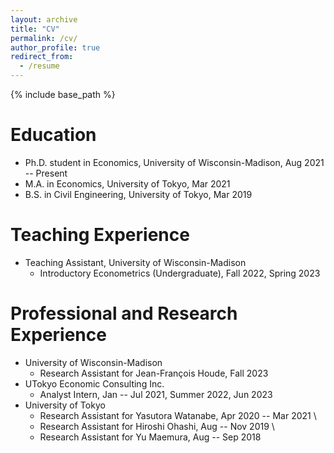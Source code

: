 ```yaml
---
layout: archive
title: "CV"
permalink: /cv/
author_profile: true
redirect_from:
  - /resume
---
```


{% include base_path %}

Education
======
* Ph.D. student in Economics, University of Wisconsin-Madison, Aug 2021 -- Present
* M.A. in Economics, University of Tokyo, Mar 2021
* B.S. in Civil Engineering, University of Tokyo, Mar 2019

Teaching Experience
=====
* Teaching Assistant, University of Wisconsin-Madison
  * Introductory Econometrics (Undergraduate), Fall 2022, Spring 2023

Professional and Research Experience
======
* University of Wisconsin-Madison
  * Research Assistant for Jean-François Houde, Fall 2023
* UTokyo Economic Consulting Inc.
  * Analyst Intern, Jan -- Jul 2021, Summer 2022, Jun 2023
* University of Tokyo
  * Research Assistant for Yasutora Watanabe, Apr 2020 -- Mar 2021 \\
  * Research Assistant for Hiroshi Ohashi, Aug -- Nov 2019 \\
  * Research Assistant for Yu Maemura, Aug -- Sep 2018
